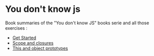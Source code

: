 # You don't know js

Book summaries of the "You don't know JS" books serie and all those exercises :

- [Get Started](./get-started/get-started.md)
- [Scope and closures](scope-and-closures/scope-and-closures.md)
- [This and object prototypes](this-object-prototypes/this-object-prototypes.md)
